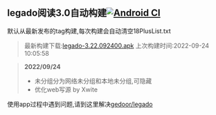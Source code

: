 ## legado阅读3.0自动构建[![Android CI](https://github.com/liufuyou/gedoor-Build/workflows/Android%20CI/badge.svg)](https://github.com/liufuyou/gedoor-Build/actions)

默认从最新发布的tag构建,每次构建会自动清空18PlusList.txt

> 最新构建下载:[legado-3.22.092400.apk](https://github.com/liufuyou/gedoor-Build/releases/download/legado-3.22.092400/legado-3.22.092400.apk) 上次构建时间:2022-09-24 10:05:58
<!--start-->
> **2022/09/24**
> 
> * 未分组分为网络未分组和本地未分组,可隐藏
> * 优化web写源 by Xwite
<!--end-->
  
使用app过程中遇到问题,请到这里解决[gedoor/legado](https://github.com/gedoor/legado/issues)

